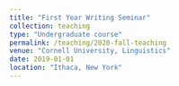 ```yaml
---
title: "First Year Writing Seminar"
collection: teaching
type: "Undergraduate course"
permalink: /teaching/2020-fall-teaching
venue: "Cornell University, Linguistics"
date: 2019-01-01
location: "Ithaca, New York"
---
```



